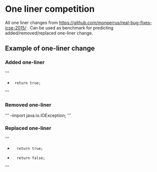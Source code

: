 # One liner competition

All one liner changes from https://github.com/monperrus/real-bug-fixes-icse-2015/ .
Can be used as benchmark for predicting added/removed/replaced one-liner change.

## Example of one-liner change

### Added one-liner

'''
+      return true;
'''

### Removed one-liner

'''
-import java.io.IOException;
'''

### Replaced one-liner

'''
-		return true;
+		return false;
'''
